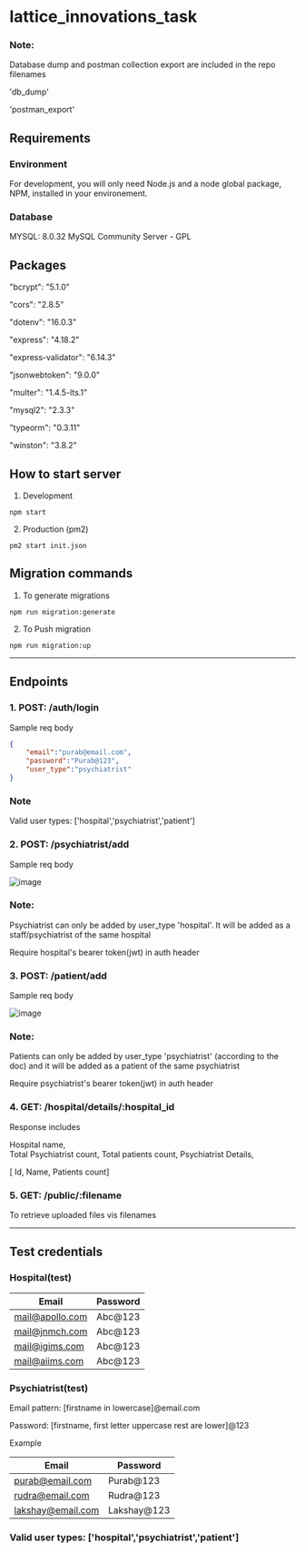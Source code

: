 # lattice_innovations_task

### Note: 
Database dump and postman collection export are included in the repo
filenames

'db_dump'

'postman_export'
## Requirements

### Environment

For development, you will only need Node.js and a node global package, NPM, installed in your environement.

### Database
MYSQL:  8.0.32 MySQL Community Server - GPL

## Packages
"bcrypt": "5.1.0"

"cors": "2.8.5"

"dotenv": "16.0.3"

"express": "4.18.2"

"express-validator": "6.14.3"

"jsonwebtoken": "9.0.0"

"multer": "1.4.5-lts.1"

"mysql2": "2.3.3"

"typeorm": "0.3.11"

"winston": "3.8.2"

## How to start server
1. Development
```
npm start
```
2. Production (pm2)
```
pm2 start init.json
```

## Migration commands
1. To generate migrations
```
npm run migration:generate
```
2. To Push migration
```
npm run migration:up
```
<hr>

## Endpoints
### 1. POST: /auth/login

Sample req body
```json
{
    "email":"purab@email.com",
    "password":"Purab@123",
    "user_type":"psychiatrist"
}
```
### Note
Valid user types: ['hospital','psychiatrist','patient']

### 2. POST: /psychiatrist/add

Sample req body

![image](https://user-images.githubusercontent.com/54684919/215306256-ab7d261f-9ba9-465a-8c8a-7bc33ae635c9.png)

### Note: 
Psychiatrist can only be added by user_type 'hospital'. It will be added as a staff/psychiatrist of the same hospital

Require hospital's bearer token(jwt) in auth header
### 3. POST: /patient/add

Sample req body

![image](https://user-images.githubusercontent.com/54684919/215306280-a6967daa-14b0-45eb-accd-b42ef772cdfc.png)

### Note: 
Patients can only be added by user_type 'psychiatrist' (according to the doc) and it will be added as a patient of the same psychiatrist

Require psychiatrist's bearer token(jwt) in auth header
### 4. GET: /hospital/details/:hospital_id
Response includes 

Hospital name,  
Total Psychiatrist count, 
Total patients count,
Psychiatrist Details,

[
Id,
Name,
Patients count]

### 5. GET: /public/:filename
To retrieve uploaded files vis filenames

<hr>

## Test credentials
### Hospital(test)

| Email           | Password     |   
|-----------------|--------------|
| mail@apollo.com | Abc@123      |   
| mail@jnmch.com  | Abc@123      |   
| mail@igims.com  | Abc@123      |   
| mail@aiims.com  | Abc@123      |

### Psychiatrist(test)
Email pattern: [firstname in lowercase]@email.com

Password: [firstname, first letter uppercase rest are lower]@123

Example

| Email             | Password   |   
|-------------------|------------|
| purab@email.com   | Purab@123  |
| rudra@email.com   | Rudra@123  |
| lakshay@email.com | Lakshay@123|

### Valid user types: ['hospital','psychiatrist','patient']
